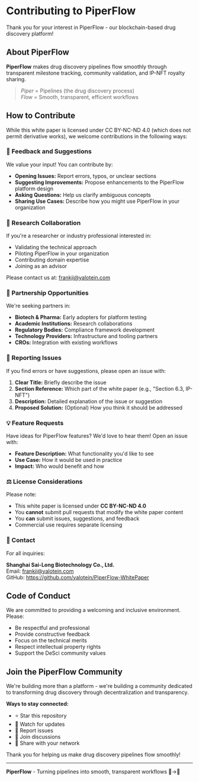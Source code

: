 # Contributing to PiperFlow

Thank you for your interest in PiperFlow - our blockchain-based drug discovery platform!

## About PiperFlow

**PiperFlow** makes drug discovery pipelines flow smoothly through transparent milestone tracking, community validation, and IP-NFT royalty sharing.

> *Piper* = Pipelines (the drug discovery process)  
> *Flow* = Smooth, transparent, efficient workflows

## How to Contribute

While this white paper is licensed under CC BY-NC-ND 4.0 (which does not permit derivative works), we welcome contributions in the following ways:

### 📝 Feedback and Suggestions

We value your input! You can contribute by:

- **Opening Issues:** Report errors, typos, or unclear sections
- **Suggesting Improvements:** Propose enhancements to the PiperFlow platform design
- **Asking Questions:** Help us clarify ambiguous concepts
- **Sharing Use Cases:** Describe how you might use PiperFlow in your organization

### 🔬 Research Collaboration

If you're a researcher or industry professional interested in:

- Validating the technical approach
- Piloting PiperFlow in your organization
- Contributing domain expertise
- Joining as an advisor

Please contact us at: frankji@yalotein.com

### 💼 Partnership Opportunities

We're seeking partners in:

- **Biotech & Pharma:** Early adopters for platform testing
- **Academic Institutions:** Research collaborations
- **Regulatory Bodies:** Compliance framework development
- **Technology Providers:** Infrastructure and tooling partners
- **CROs:** Integration with existing workflows

### 🐛 Reporting Issues

If you find errors or have suggestions, please open an issue with:

1. **Clear Title:** Briefly describe the issue
2. **Section Reference:** Which part of the white paper (e.g., "Section 6.3, IP-NFT")
3. **Description:** Detailed explanation of the issue or suggestion
4. **Proposed Solution:** (Optional) How you think it should be addressed

### 💡 Feature Requests

Have ideas for PiperFlow features? We'd love to hear them! Open an issue with:

- **Feature Description:** What functionality you'd like to see
- **Use Case:** How it would be used in practice
- **Impact:** Who would benefit and how

### ⚖️ License Considerations

Please note:

- This white paper is licensed under **CC BY-NC-ND 4.0**
- You **cannot** submit pull requests that modify the white paper content
- You **can** submit issues, suggestions, and feedback
- Commercial use requires separate licensing

### 📧 Contact

For all inquiries:

**Shanghai Sai-Long Biotechnology Co., Ltd.**  
Email: frankji@yalotein.com  
GitHub: https://github.com/yalotein/PiperFlow-WhitePaper

## Code of Conduct

We are committed to providing a welcoming and inclusive environment. Please:

- Be respectful and professional
- Provide constructive feedback
- Focus on the technical merits
- Respect intellectual property rights
- Support the DeSci community values

## Join the PiperFlow Community

We're building more than a platform - we're building a community dedicated to transforming drug discovery through decentralization and transparency.

**Ways to stay connected:**

- ⭐ Star this repository
- 👀 Watch for updates
- 🐛 Report issues
- 💬 Join discussions
- 📢 Share with your network

Thank you for helping us make drug discovery pipelines flow smoothly!

---

**PiperFlow** - Turning pipelines into smooth, transparent workflows 🧬→💊

